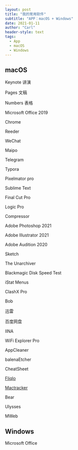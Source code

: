 ```yaml
---
layout: post
title: "我的常用软件"
subtitle: "APP：macOS + Windows"
date: 2021-01-11
author: "Carl"
header-style: text
tags: 
  - App
  - macOS
  - Windows
---
```




## macOS

Keynote 讲演

Pages 文稿

Numbers 表格

Microsoft Office 2019

Chrome

Reeder

WeChat

Maipo

Telegram

Typora

Pixelmator pro

Sublime Text

Final Cut Pro 

Logic Pro

Compressor

Adobe Photoshop 2021

Adobe Illustrator 2021

Adobe Audition 2020

Sketch

The Unarchiver

Blackmagic Disk Speed Test

iStat Menus

ClashX Pro

Bob

迅雷

百度网盘

IINA

WiFi Explorer Pro

AppCleaner

balenaEtcher

CheatSheet

[Fliqlo](https://fliqlo.com)

[Mactracker](http://mactracker.ca)

Bear

Ulysses

MWeb






## Windows



Microsoft Office

